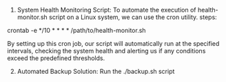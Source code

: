 1. System Health Monitoring Script: 
To automate the execution of health-monitor.sh script on a Linux system, we can use the cron utility.
steps:

crontab -e
*/10 * * * * /path/to/health-monitor.sh

By setting up this cron job, our script will automatically run at the specified intervals, checking the system health and alerting us if any conditions exceed the predefined thresholds.



2. Automated Backup Solution: 
Run the ./backup.sh script
